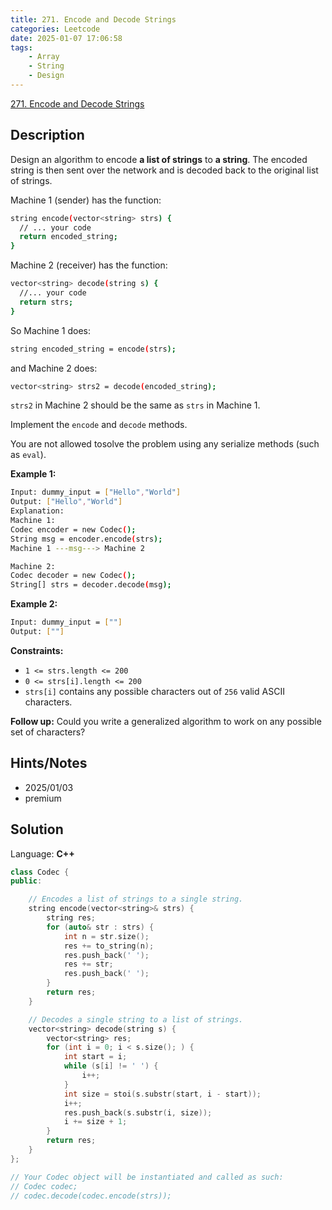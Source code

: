 ```yaml
---
title: 271. Encode and Decode Strings
categories: Leetcode
date: 2025-01-07 17:06:58
tags:
    - Array
    - String
    - Design
---
```


[271. Encode and Decode Strings](https://leetcode.com/problems/encode-and-decode-strings/description/?envType=problem-list-v2&envId=plakya4j)

## Description

Design an algorithm to encode <b>a list of strings</b> to <b>a string</b>. The encoded string is then sent over the network and is decoded back to the original list of strings.

Machine 1 (sender) has the function:

```bash
string encode(vector<string> strs) {
  // ... your code
  return encoded_string;
}
```

Machine 2 (receiver) has the function:

```bash
vector<string> decode(string s) {
  //... your code
  return strs;
}
```

So Machine 1 does:

```bash
string encoded_string = encode(strs);
```

and Machine 2 does:

```bash
vector<string> strs2 = decode(encoded_string);
```

`strs2` in Machine 2 should be the same as `strs` in Machine 1.

Implement the `encode` and `decode` methods.

You are not allowed tosolve the problem using any serialize methods (such as `eval`).

**Example 1:**

```bash
Input: dummy_input = ["Hello","World"]
Output: ["Hello","World"]
Explanation:
Machine 1:
Codec encoder = new Codec();
String msg = encoder.encode(strs);
Machine 1 ---msg---> Machine 2

Machine 2:
Codec decoder = new Codec();
String[] strs = decoder.decode(msg);
```

**Example 2:**

```bash
Input: dummy_input = [""]
Output: [""]
```

**Constraints:**

- `1 <= strs.length <= 200`
- `0 <= strs[i].length <= 200`
- `strs[i]` contains any possible characters out of `256` valid ASCII characters.

**Follow up:** Could you write a generalized algorithm to work on any possible set of characters?

## Hints/Notes

- 2025/01/03
- premium

## Solution

Language: **C++**

```C++
class Codec {
public:

    // Encodes a list of strings to a single string.
    string encode(vector<string>& strs) {
        string res;
        for (auto& str : strs) {
            int n = str.size();
            res += to_string(n);
            res.push_back(' ');
            res += str;
            res.push_back(' ');
        }
        return res;
    }

    // Decodes a single string to a list of strings.
    vector<string> decode(string s) {
        vector<string> res;
        for (int i = 0; i < s.size(); ) {
            int start = i;
            while (s[i] != ' ') {
                i++;
            }
            int size = stoi(s.substr(start, i - start));
            i++;
            res.push_back(s.substr(i, size));
            i += size + 1;
        }
        return res;
    }
};

// Your Codec object will be instantiated and called as such:
// Codec codec;
// codec.decode(codec.encode(strs));
```
